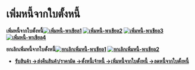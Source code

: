 # เพิ่มหนี้จากใบตั้งหนี้

**เพิ่มหนี้จากใบตั้งหนี้[![เพิ่มหนี้-พาเชียล1](http://www.smlaccount.com/manual/wp-content/uploads/2017/10/เพิ่มหนี้-พาเชียล1.jpg)](http://www.smlaccount.com/manual/wp-content/uploads/2017/10/เพิ่มหนี้-พาเชียล1.jpg)
[![เพิ่มหนี้-พาเชียล2](http://www.smlaccount.com/manual/wp-content/uploads/2017/10/เพิ่มหนี้-พาเชียล2.jpg)](http://www.smlaccount.com/manual/wp-content/uploads/2017/10/เพิ่มหนี้-พาเชียล2.jpg)
[![เพิ่มหนี้-พาเชียล3](http://www.smlaccount.com/manual/wp-content/uploads/2017/10/เพิ่มหนี้-พาเชียล3.jpg)](http://www.smlaccount.com/manual/wp-content/uploads/2017/10/เพิ่มหนี้-พาเชียล3.jpg)
[![เพิ่มหนี้-พาเชียล4](http://www.smlaccount.com/manual/wp-content/uploads/2017/10/เพิ่มหนี้-พาเชียล4.jpg)](http://www.smlaccount.com/manual/wp-content/uploads/2017/10/เพิ่มหนี้-พาเชียล4.jpg)**



**ยกเลิกเพิ่มหนี้จากใบตั้งหนี้[![ยกเลิกเพิ่มหนี้-พาเชียล1](http://www.smlaccount.com/manual/wp-content/uploads/2017/10/ยกเลิกเพิ่มหนี้-พาเชียล1.jpg)](http://www.smlaccount.com/manual/wp-content/uploads/2017/10/ยกเลิกเพิ่มหนี้-พาเชียล1.jpg)
[![ยกเลิกเพิ่มหนี้-พาเชียล2](http://www.smlaccount.com/manual/wp-content/uploads/2017/10/ยกเลิกเพิ่มหนี้-พาเชียล2.jpg)](http://www.smlaccount.com/manual/wp-content/uploads/2017/10/ยกเลิกเพิ่มหนี้-พาเชียล2.jpg)**



  * [**รับสินค้า ->**](http://www.smlaccount.com/manual/?page_id=680)[**ส่งคืนสินค้า/ราคาผิด ->**](http://www.smlaccount.com/manual/?page_id=684)[**ตั้งหนี้เจ้าหนี้ ->**](http://www.smlaccount.com/manual/?page_id=688)[**เพิ่มหนี้จากใบตั้งหนี้ ->**](http://www.smlaccount.com/manual/?page_id=692)[**ลดหนี้จากใบตั้งหนี้**](http://www.smlaccount.com/manual/?page_id=696)

